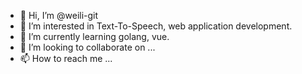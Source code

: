 - 👋 Hi, I’m @weili-git
- 👀 I’m interested in Text-To-Speech, web application development.
- 🌱 I’m currently learning golang, vue.
- 💞️ I’m looking to collaborate on ...
- 📫 How to reach me ...

<!---
weili-git/weili-git is a ✨ special ✨ repository because its `README.md` (this file) appears on your GitHub profile.
You can click the Preview link to take a look at your changes.
--->
